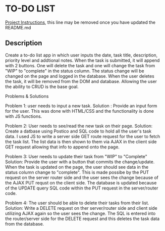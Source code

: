 # TO-DO LIST

[Project Instructions](./INSTRUCTIONS.md), this line may be removed once you have updated the README.md

## Description

Create a to-do list app in which user inputs the date, task title, description, priority level and addtional notes. When the task is submitted, it will append with 2 buttons. One will delete the task and one will change the task from "WIP" to "complete" in the status column. The status change will be changed on the page and logged in the database. When the user deletes the task, it will be removed from the DOM and database. Allowing the user the ability to CRUD is the base goal.

Problems & Solutions

Problem 1: user needs to input a new task.
Solution : Provide an input form for the user. This was done with HTML/CSS and the functionality is done with JS functions.  

Problem 2: User needs to see/read the new task on their page.
Solution: Create a datbase using Postico and SQL code to hold all the user's task data. I used JS to write a server side GET route request for the user to fetch the task list. The list data is then shown to them via AJAX in the client side GET request allowing that info to append onto the page. 

Problem 3: User needs to update their task from "WIP" to "Complete"
Solution: Provide the user with a button that commits the change/update. When the task is updated on the page, the user should see data in the status column change to "complete". This is made possibe by the PUT request on the server router side and the user sees the change because of the AJAX PUT requst on the client side. The database is updated because of the UPDATE query SQL code within the PUT request in the server/router code. 

Problem 4: The user should be able to delete their tasks from their list. 
Solution: Write a DELETE request on ther server/router side and client side utilizing AJAX again so the user sees the change. The SQL is entered into the router/server side for the DELETE request and this deletes the task data from the database.

